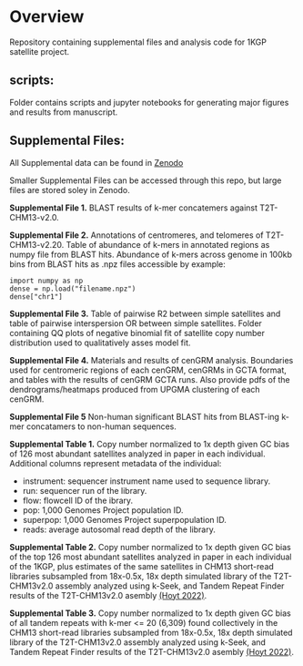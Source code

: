 # Overview
Repository containing supplemental files and analysis code for 1KGP satellite project.

## scripts:

Folder contains scripts and jupyter notebooks for generating major figures and results from manuscript.

## Supplemental Files:
All Supplemental data can be found in [Zenodo](https://zenodo.org/records/10896290?token=eyJhbGciOiJIUzUxMiJ9.eyJpZCI6ImVlYzBiNmQ3LWRjMzQtNGNlNC05ZTBhLTRlOGE0OWFhZjM2YyIsImRhdGEiOnt9LCJyYW5kb20iOiI5OTgwMTYwZjBkMGFiYTI4YjYxZDhiNzVhNWYzYTRkNSJ9.78Ox7KkliHPP02U4iPBnC3hX5Nx8rcR2rZdTe_6X1pQdJQ9asEmlU07zVgAmCFCXpBE0UdbG9u2RhZHIw8MIlQ)

Smaller Supplemental Files can be accessed through this repo, but large files are stored soley in Zenodo.

**Supplemental File 1.** BLAST results of k-mer concatemers against T2T-CHM13-v2.0.

**Supplemental File 2.** Annotations of centromeres, and telomeres of T2T-CHM13-v2.20. Table of abundance of k-mers in annotated regions as numpy file from BLAST hits. Abundance of k-mers across genome in 100kb bins from BLAST hits as .npz files accessible by example:

    import numpy as np
    dense = np.load("filename.npz")
    dense["chr1"]
  
**Supplemental File 3.** Table of pairwise R2 between simple satellites and table of pairwise interspersion OR between simple satellites. Folder containing QQ plots of negative binomial fit of satellite copy number distribution used to qualitatively asses model fit.

**Supplemental File 4.** Materials and results of cenGRM analysis. Boundaries used for centromeric regions of each cenGRM, cenGRMs in GCTA format, and tables with the results of cenGRM GCTA runs. Also provide pdfs of the dendrograms/heatmaps produced from UPGMA clustering of each cenGRM. 

**Supplemental File 5** Non-human significant BLAST hits from BLAST-ing k-mer concatamers to non-human sequences.

**Supplemental Table 1.** Copy number normalized to 1x depth given GC bias of 126 most abundant satellites analyzed in paper in each individual. Additional columns represent metadata of the individual:

* instrument: sequencer instrument name used to sequence library.
* run: sequencer run of the library.
* flow: flowcell ID of the ibrary.
* pop: 1,000 Genomes Project population ID.
* superpop: 1,000 Genomes Project superpopulation ID.
* reads: average autosomal read depth of the library.

**Supplemental Table 2.** Copy number normalized to 1x depth given GC bias of the top 126 most abundant satellites analyzed in paper in each individual of the 1KGP, plus estimates of the same satellites in CHM13 short-read libraries subsampled from 18x-0.5x, 18x depth simulated library of the T2T-CHM13v2.0 assembly analyzed using k-Seek, and Tandem Repeat Finder results of the T2T-CHM13v2.0 asembly [(Hoyt 2022)](https://doi.org/10.1126/science.abk3112).

**Supplemental Table 3.** Copy number normalized to 1x depth given GC bias of all tandem repeats with k-mer <= 20 (6,309) found collectively in the CHM13 short-read libraries subsampled from 18x-0.5x, 18x depth simulated library of the T2T-CHM13v2.0 assembly analyzed using k-Seek, and Tandem Repeat Finder results of the T2T-CHM13v2.0 asembly [(Hoyt 2022)](https://doi.org/10.1126/science.abk3112).

